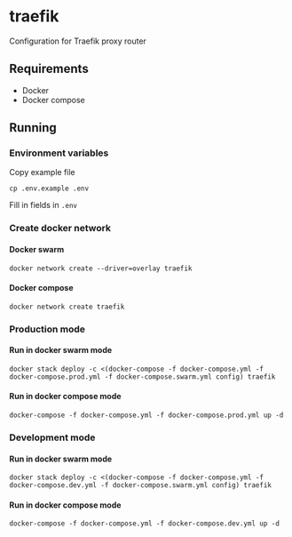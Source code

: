 # traefik

Configuration for Traefik proxy router

## Requirements

- Docker
- Docker compose

## Running

### Environment variables

Copy example file

```
cp .env.example .env
```

Fill in fields in `.env`

### Create docker network

#### Docker swarm

```
docker network create --driver=overlay traefik
```

#### Docker compose

```
docker network create traefik
```

### Production mode

#### Run in docker swarm mode

```
docker stack deploy -c <(docker-compose -f docker-compose.yml -f docker-compose.prod.yml -f docker-compose.swarm.yml config) traefik
```

#### Run in docker compose mode

```
docker-compose -f docker-compose.yml -f docker-compose.prod.yml up -d
```

### Development mode

#### Run in docker swarm mode

```
docker stack deploy -c <(docker-compose -f docker-compose.yml -f docker-compose.dev.yml -f docker-compose.swarm.yml config) traefik
```

#### Run in docker compose mode

```
docker-compose -f docker-compose.yml -f docker-compose.dev.yml up -d
```
